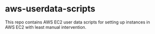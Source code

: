 # aws-userdata-scripts

This repo contains AWS EC2 user data scripts for setting up instances in AWS EC2 with least manual intervention. 

